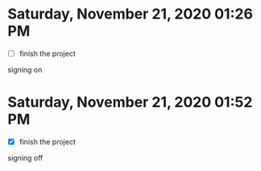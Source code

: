 # Saturday, November 21, 2020 01:26 PM
- [ ] finish the project

signing on

# Saturday, November 21, 2020 01:52 PM
- [x] finish the project

signing off
